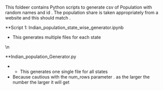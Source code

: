 This foldeer contains Python scripts to generate  csv of Population with random names and id . 
The population share is taken appropriately from a website and this should match . 

**Script 1: Indian_population_state_wise_generator.ipynb
  - This generates multiple files for each state 



\n

**Indian_population_Generator.py
 - - This generates one single file for all states 
 - Because cautious with the num_rows parameter . as the larger the number the larger it will get  
